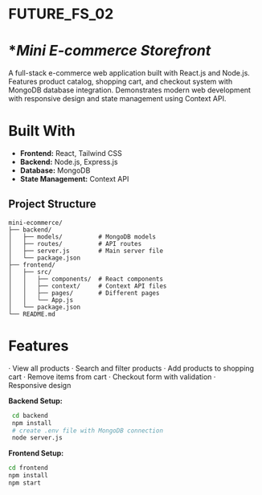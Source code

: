# FUTURE_FS_02

# ****Mini E-commerce Storefront***
A full-stack e-commerce web application built with React.js and Node.js. Features product catalog, shopping cart, and checkout system with MongoDB database integration. Demonstrates modern web development with responsive design and state management using Context API.
# Built With

- **Frontend:** React, Tailwind CSS
- **Backend:** Node.js, Express.js
- **Database:** MongoDB
- **State Management:** Context API

## Project Structure
```
mini-ecommerce/
├── backend/
│   ├── models/          # MongoDB models
│   ├── routes/          # API routes
│   ├── server.js        # Main server file
│   └── package.json
├── frontend/
│   ├── src/
│   │   ├── components/  # React components
│   │   ├── context/     # Context API files
│   │   ├── pages/       # Different pages
│   │   └── App.js
│   └── package.json
└── README.md
```

# Features

· View all products
· Search and filter products
· Add products to shopping cart
· Remove items from cart
· Checkout form with validation
· Responsive design

**Backend Setup:**
  ``` bash
   cd backend
   npm install
   # create .env file with MongoDB connection
   node server.js
```
**Frontend Setup:**
   ```bash
   cd frontend  
   npm install
   npm start
```
   
